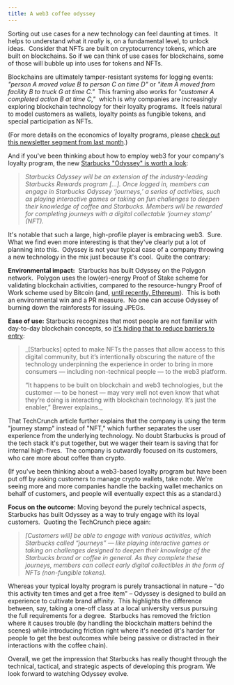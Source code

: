 ```yaml
---
title: A web3 coffee odyssey
---
```

Sorting out use cases for a new technology can feel daunting at times.  It helps to understand what it _really_ is, on a fundamental level, to unlock ideas.  Consider that NFTs are built on cryptocurrency tokens, which are built on blockchains. So if we can think of use cases for blockchains, some of those will bubble up into uses for tokens and NFTs.

Blockchains are ultimately tamper-resistant systems for logging events: _"person A moved value B to person C on time D"_ or _"item A moved from facility B to truck G at time C."_  This framing also works for _"customer A completed action B at time C,"_  which is why companies are increasingly exploring blockchain technology for their loyalty programs.  It feels natural to model customers as wallets, loyalty points as fungible tokens, and special participation as NFTs. 

(For more details on the economics of loyalty programs, please [check out this newsletter segment from last month](https://www.blockandmortar.xyz/newsletter/expensive-code-free-jpegs-and-coffee-nfts#but-will-people-customize-the-nfts-the-way-they-customize-their-drinks).)  

And if you've been thinking about how to employ web3 for your company's loyalty program, the new [Starbucks "Odyssey" is worth a look](https://stories.starbucks.com/press/2022/starbucks-brewing-revolutionary-web3-experience-for-its-starbucks-rewards-members/):

> _Starbucks Odyssey will be an extension of the industry-leading Starbucks Rewards program \[...\]. Once logged in, members can engage in Starbucks Odyssey ‘journeys,’ a series of activities, such as playing interactive games or taking on fun challenges to deepen their knowledge of coffee and Starbucks. Members will be rewarded for completing journeys with a digital collectable ‘journey stamp’ (NFT)._

It's notable that such a large, high-profile player is embracing web3.  Sure.  What we find even more interesting is that they've clearly put a lot of planning into this.  Odyssey is not your typical case of a company throwing a new technology in the mix just because it's cool.  Quite the contrary:

**Environmental impact:**  Starbucks has built Odyssey on the Polygon network.  Polygon uses the low(er)-energy Proof of Stake scheme for validating blockchain activities, compared to the resource-hungry Proof of Work scheme used by Bitcoin (and, [until recently, Ethereum](https://www.blockandmortar.xyz/newsletter/deconstructing-a-band-models-not-the-ai-kind-and-the-merge#and-then-theres-the-merge)).  This is both an environmental win and a PR measure.  No one can accuse Odyssey of burning down the rainforests for issuing JPEGs.

**Ease of use:** Starbucks recognizes that most people are not familiar with day-to-day blockchain concepts, so [it's hiding that to reduce barriers to entry](https://techcrunch.com/2022/09/12/starbucks-unveils-its-blockchain-based-loyalty-platform-and-nft-community-starbucks-odyssey/):

> _\[Starbucks\] opted to make NFTs the passes that allow access to this digital community, but it’s intentionally obscuring the nature of the technology underpinning the experience in order to bring in more consumers — including non-technical people — to the web3 platform.  
>   
> “It happens to be built on blockchain and web3 technologies, but the customer — to be honest — may very well not even know that what they’re doing is interacting with blockchain technology. It’s just the enabler,” Brewer explains._

That TechCrunch article further explains that the company is using the term "journey stamp" instead of "NFT," which further separates the user experience from the underlying technology. No doubt Starbucks is proud of the tech stack it's put together, but we wager their team is saving that for internal high-fives.  The company is outwardly focused on its customers, who care more about coffee than crypto.  

(If you've been thinking about a web3-based loyalty program but have been put off by asking customers to manage crypto wallets, take note. We're seeing more and more companies handle the backing wallet mechanics on behalf of customers, and people will eventually expect this as a standard.)

**Focus on the outcome:** Moving beyond the purely technical aspects, Starbucks has built Odyssey as a way to truly engage with its loyal customers.  Quoting the TechCrunch piece again:

> _\[Customers will\] be able to engage with various activities, which Starbucks called “journeys” — like playing interactive games or taking on challenges designed to deepen their knowledge of the Starbucks brand or coffee in general. As they complete these journeys, members can collect early digital collectibles in the form of NFTs (non-fungible tokens)._

Whereas your typical loyalty program is purely transactional in nature – "do this activity ten times and get a free item" – Odyssey is designed to build an experience to cultivate brand affinity.  This highlights the difference between, say, taking a one-off class at a local university versus pursuing the full requirements for a degree.  Starbucks has removed the friction where it causes trouble (by handling the blockchain matters behind the scenes) while introducing friction right where it's needed (it's harder for people to get the best outcomes while being passive or distracted in their interactions with the coffee chain).

Overall, we get the impression that Starbucks has really thought through the technical, tactical, and strategic aspects of developing this program. We look forward to watching Odyssey evolve.